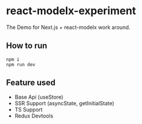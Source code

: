 # react-modelx-experiment

The Demo for Next.js + react-modelx work around.

## How to run

```
npm i
npm run dev
```

## Feature used

- Base Api (useStore)
- SSR Support (asyncState, getInitialState)
- TS Support
- Redux Devtools
